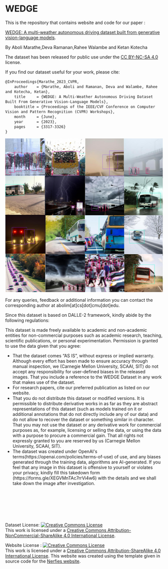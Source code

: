 # WEDGE

This is the repository that contains website and code for our paper :

[WEDGE: A multi-weather autonomous driving dataset built from generative vision-language models](https://arxiv.org/pdf/2305.07528.pdf).

By Aboli Marathe,Deva Ramanan,Rahee Walambe and Ketan Kotecha

The dataset has been released for public use under the [CC BY-NC-SA 4.0](https://creativecommons.org/licenses/by-nc-sa/4.0/) license.

If you find our dataset useful for your work, please cite: 
```
@InProceedings{Marathe_2023_CVPR,
    author    = {Marathe, Aboli and Ramanan, Deva and Walambe, Rahee and Kotecha, Ketan},
    title     = {WEDGE: A Multi-Weather Autonomous Driving Dataset Built From Generative Vision-Language Models},
    booktitle = {Proceedings of the IEEE/CVF Conference on Computer Vision and Pattern Recognition (CVPR) Workshops},
    month     = {June},
    year      = {2023},
    pages     = {3317-3326}
}
```

![Sample](sample3.png)



For any queries, feedback or additional information you can contact the corresponding author at abolim[at]cs[dot]cmu[dot]edu.

Since this dataset is based on DALLE-2 framework, kindly abide by the following regulations:

This dataset is made freely available to academic and non-academic entities for non-commercial purposes such as academic research, teaching, scientific publications, or personal experimentation. Permission is granted to use the data given that you agree: <br>

<ul>
<li>That the dataset comes “AS IS”, without express or implied warranty. Although every effort has been made to ensure accuracy through manual inspection, we (Carnegie Mellon University, SCAAI, SIT)  do not accept any responsibility for user-defined biases in the released images. That you include a reference to the WEDGE Dataset in any work that makes use of the dataset.</li>
<li> For research papers, cite our preferred publication as listed on our website.</li> 
<li>That you do not distribute this dataset or modified versions. It is permissible to distribute derivative works in as far as they are abstract representations 
of this dataset (such as models trained on it or additional annotations that do not directly include any of our data) and do not allow to recover the dataset or something similar in character. That you may not use the dataset or any derivative work for commercial purposes as, for example, licensing or selling the data, or  using the data with a purpose to procure a commercial gain. That all rights not expressly granted to you are reserved by us (Carnegie Mellon University, SCAAI, SIT).</li> 
<li>The dataset was created under OpenAI's terms(https://openai.com/policies/terms-of-use) of use,  and any biases generated through the training data, algorithms are AI-generated. If you feel that any image in this dataset is offensive to yourself or violates your privacy, kindly fill this takedown form (https://forms.gle/XEGVMnTAc7rrVi4w6) with the details and we shall take down the image after investigation.  </li> <br> <br> <br> <br> <br> <br>
</ul>



Dataset License: <a rel="license" href="http://creativecommons.org/licenses/by-nc-sa/4.0/"><img alt="Creative Commons License" style="border-width:0" src="https://i.creativecommons.org/l/by-nc-sa/4.0/88x31.png" /></a><br />This work is licensed under a <a rel="license" href="http://creativecommons.org/licenses/by-nc-sa/4.0/">Creative Commons Attribution-NonCommercial-ShareAlike 4.0 International License</a>.



 Website License : <a rel="license" href="http://creativecommons.org/licenses/by-sa/4.0/"><img alt="Creative Commons License" style="border-width:0" src="https://i.creativecommons.org/l/by-sa/4.0/88x31.png" /></a><br />This work is licensed under a <a rel="license" href="http://creativecommons.org/licenses/by-sa/4.0/">Creative Commons Attribution-ShareAlike 4.0 International License</a>.
 This website was created using the template given in source code for the [Nerfies website](https://nerfies.github.io). <br> <br> <br>
